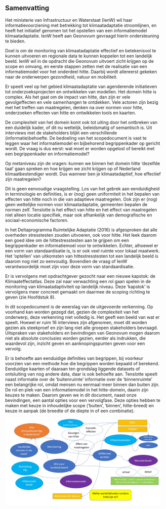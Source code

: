 ## Samenvatting

Het ministerie van Infrastructuur en Waterstaat (IenW) wil haar informatievoorziening met betrekking tot klimaatadaptatie stroomlijnen, en heeft het initiatief genomen tot het opstellen van een informatiemodel klimaatadaptatie. IenW heeft aan Geonovum gevraagd hierin ondersteuning te bieden.

Doel is om de monitoring van klimaatadaptatie effectief en betekenisvol te kunnen uitvoeren en regionale data te kunnen koppelen tot een landelijk beeld. IenW wil in de opdracht die Geonovum uitvoert zicht krijgen op de scope en omvang, en eerste stappen zetten met de realisatie van een informatiemodel voor het onderdeel hitte. Daarbij wordt allereerst gekeken naar de onderwerpen gezondheid, natuur en mobiliteit.

Er speelt veel op het gebied klimaatadaptatie van agenderende initiatieven tot onderzoeksprojecten en ontwikkelen van modellen. Het domein hitte is complex. Als het gaat om de impact van hitte, dan zijn er vele gevolgeffecten en vele samenhangen te ontdekken. Vele actoren zijn bezig met het treffen van maatregelen, denken na over normen voor hitte, onderzoeken effecten van hitte en ontwikkelen tools en kaarten. 

De complexiteit van het domein komt ook tot uiting door het ontbreken van een duidelijk kader, of dit nu wettelijk, beleidsmatig of semantisch is. Uit interviews met de stakeholders blijkt een verschillende (informatie)behoefte. De bedoeling van het scopedocument is vast te leggen waar het informatiemodel en bijbehorend begrippenkader op gericht wordt. De vraag is dus eerst: wat moet er worden opgelost of bereikt met een begrippenkader en informatiemodel? 

Op metaniveau zijn de vragen: kunnen we binnen het domein hitte ‘dezelfde taal’ gaan spreken en hoe krijgen we zicht krijgen op of Nederland klimaatbestendiger wordt. Dus wanneer ben je klimaatadaptief, hoe effectief zijn maatregelen?

Dit is geen eenvoudige vraagstelling. Los van het gebrek aan eenduidigheid in terminologie en definities, is er (nog) geen uniformiteit in het bepalen van effecten van hitte noch in die van adaptieve maatregelen. Ook zijn er (nog) geen wettelijke normen voor klimaatadaptatie, gemeenten bepalen de normen zelf. Tenslotte is het effect van hitte en het effect van maatregelen niet alleen locatie specifiek, maar ook afhankelijk van demografische en sociaal-economische factoren.

In het Deltaprogramma Ruimtelijke Adaptatie (2016) is afgesproken dat alle overheden stresstesten zouden uitvoeren, ook voor hitte. Het leek daarom een goed idee om de hittestresstesten aan te grijpen om een begrippenkader en informatiemoel voor te ontwikkelen. Echter, alhoewel er een vorm van standaardisatie is, is er ook veel ruimte voor lokaal maatwerk. Het ‘optellen’ van uitkomsten van hittestresstesten tot een landelijk beeld is daarom nog niet zo eenvoudig. Bovendien de vraag of IenW verantwoordelijk moet zijn voor deze vorm van standaardisatie.

Er is vervolgens met opdrachtgever gezocht naar een nieuwe kapstok: de Klimaateffectatlas. Deze zal naar verwachting een rol gaan spelen in de monitoring van klimaatadaptiviteit op landelijk niveau. Deze ‘kapstok’ is vervolgens meer concreet gemaakt om daarmee de scoping richting te geven (zie Hoofdstuk 8). 

In dit scopedocument is de weerslag van de uitgevoerde verkenning. Op voorhand kan worden gezegd dat, gezien de complexiteit van het onderwerp, deze verkenning niet volledig is. Het geeft een beeld van wat er speelt. Hoewel er ruim 16 interviews zijn afgenomen, moet dit worden gezien als steekproef en zijn lang niet alle groepen stakeholders bevraagd. Uitspraken van stakeholders en bevindingen van Geonovum mogen daarom niet als absolute conclusies worden gezien, eerder als indrukken, die waardevol zijn, inzicht geven en aanknopingspunten geven voor een vervolg.

Er is behoefte aan eenduidige definities van begrippen, bij voorkeur voorzien van een methode hoe die begrippen worden bepaald of berekend. Eenduidige kaarten of daaraan ten grondslag liggende datasets of ontsluiting van nog andere data, daar is ook behoefte aan. Tenslotte speelt naast informatie over de ‘buitenruimte’ informatie over de ‘binnenruimte’ een belangrijke rol, omdat mensen nu eenmaal meer binnen dan buiten zijn. De rol en plek van een informatiemodel in het hitte-domein, daarin zijn keuzes te maken. Daarom geven we in dit document, naast onze bevindingen, een aantal opties voor een vervolgfase. Deze opties hebben te maken met keuze in inhoudelijke scope (‘buiten’, ‘binnen’, hitte-breed) en keuze in aanpak (de breedte of de diepte in of een combinatie).

![samenvatting](media/samenvatting.jpg "Samenvatting proces hitte in relatie tot woordenboek en informatiemodel")
